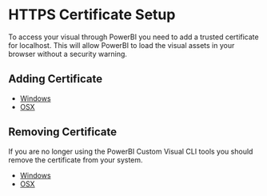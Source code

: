 # HTTPS Certificate Setup

To access your visual through PowerBI you need to add a trusted certificate for localhost. This will allow PowerBI to load the visual assets in your browser without a security warning.

## Adding Certificate

* [Windows](CertificateAddWindows.md)
* [OSX](CertificateAddOSX.md)

## Removing Certificate

If you are no longer using the PowerBI Custom Visual CLI tools you should remove the certificate from your system.

* [Windows](CertificateRemoveWindows.md)
* [OSX](CertificateRemoveOSX.md)
